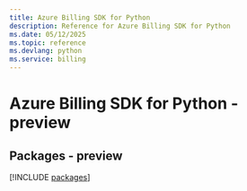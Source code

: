 ```yaml
---
title: Azure Billing SDK for Python
description: Reference for Azure Billing SDK for Python
ms.date: 05/12/2025
ms.topic: reference
ms.devlang: python
ms.service: billing
---
```

# Azure Billing SDK for Python - preview
## Packages - preview
[!INCLUDE [packages](billing-index.md)]
